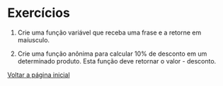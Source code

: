 # Exercícios

1. Crie uma função variável que receba uma frase e a retorne em maíusculo.

2. Crie uma função anônima para calcular 10% de desconto em um determinado produto. Esta função deve retornar o valor - desconto.

[Voltar a página inicial](../README.md)